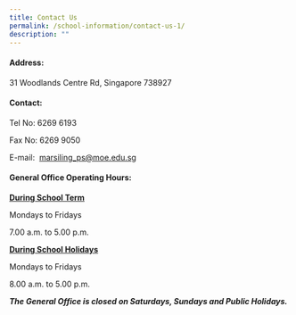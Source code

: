 ```yaml
---
title: Contact Us
permalink: /school-information/contact-us-1/
description: ""
---
```

####  **Address:**

31 Woodlands Centre Rd,
Singapore 738927

#### **Contact:**

Tel No: 6269 6193

Fax No: 6269 9050

E-mail: &nbsp;[marsiling\_ps@moe.edu.sg](mailto:marsiling_ps@moe.edu.sg)

#### **General Office Operating Hours:**

<u>**During School&nbsp;Term**</u>

Mondays to Fridays

7.00 a.m. to 5.00 p.m.

<u>**During School Holidays**</u>

Mondays to Fridays

8.00 a.m. to 5.00 p.m.

***The General Office is closed on Saturdays, Sundays and Public Holidays.***
